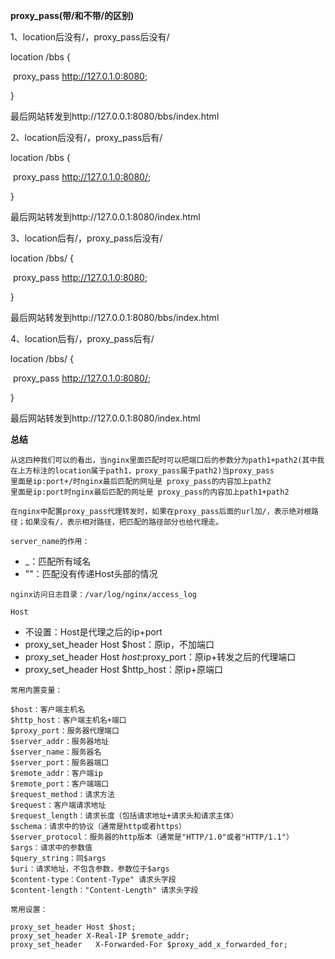 **proxy_pass(带/和不带/的区别)**

1、location后没有/，proxy_pass后没有/

location /bbs {

​	proxy_pass http://127.0.1.0:8080;

}

最后网站转发到http://127.0.0.1:8080/bbs/index.html



2、location后没有/，proxy_pass后有/

location /bbs {

​	proxy_pass http://127.0.1.0:8080/;

}

最后网站转发到http://127.0.0.1:8080/index.html



3、location后有/，proxy_pass后没有/

location /bbs/ {

​	proxy_pass http://127.0.1.0:8080;

}

最后网站转发到http://127.0.0.1:8080/bbs/index.html



4、location后有/，proxy_pass后有/

location /bbs/ {

​	proxy_pass http://127.0.1.0:8080/;

}

最后网站转发到http://127.0.0.1:8080/index.html



**总结**

```
从这四种我们可以的看出，当nginx里面匹配时可以把端口后的参数分为path1+path2(其中我在上方标注的location属于path1，proxy_pass属于path2)当proxy_pass  
里面是ip:port+/时nginx最后匹配的网址是 proxy_pass的内容加上path2
里面是ip:port时nginx最后匹配的网址是 proxy_pass的内容加上path1+path2
```



`在nginx中配置proxy_pass代理转发时，如果在proxy_pass后面的url加/，表示绝对根路径；如果没有/，表示相对路径，把匹配的路径部分也给代理走。`



`server_name的作用：`

+ _：匹配所有域名
+ ""：匹配没有传递Host头部的情况



`nginx访问日志目录：/var/log/nginx/access_log`



`Host`

+ 不设置：Host是代理之后的ip+port
+ proxy_set_header Host $host：原ip，不加端口
+ proxy_set_header Host $host:$proxy_port：原ip+转发之后的代理端口
+ proxy_set_header Host $http_host：原ip+原端口



`常用内置变量：`

```
$host：客户端主机名
$http_host：客户端主机名+端口
$proxy_port：服务器代理端口
$server_addr：服务器地址
$server_name：服务器名
$server_port：服务器端口
$remote_addr：客户端ip
$remote_port：客户端端口
$request_method：请求方法
$request：客户端请求地址
$request_length：请求长度（包括请求地址+请求头和请求主体）
$schema：请求中的协议（通常是http或者https）
$server_protocol：服务器的http版本（通常是"HTTP/1.0"或者"HTTP/1.1"）
$args：请求中的参数值
$query_string：同$args
$uri：请求地址，不包含参数，参数位于$args
$content-type：Content-Type" 请求头字段
$content-length："Content-Length" 请求头字段
```



`常用设置：`

```
proxy_set_header Host $host;
proxy_set_header X-Real-IP $remote_addr;
proxy_set_header   X-Forwarded-For $proxy_add_x_forwarded_for;
```


